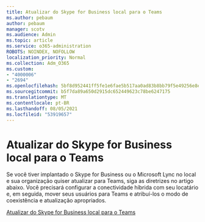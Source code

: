 ```yaml
---
title: Atualizar do Skype for Business local para o Teams
ms.author: pebaum
author: pebaum
manager: scotv
ms.audience: Admin
ms.topic: article
ms.service: o365-administration
ROBOTS: NOINDEX, NOFOLLOW
localization_priority: Normal
ms.collection: Adm_O365
ms.custom:
- "4000006"
- "2694"
ms.openlocfilehash: 5bf8d952441ff5fe1e6fae5b517aa0ad83b8bb79f5e49256e8ebcedbc086c3d1
ms.sourcegitcommit: b5f7da89a650d2915dc652449623c78be6247175
ms.translationtype: MT
ms.contentlocale: pt-BR
ms.lasthandoff: 08/05/2021
ms.locfileid: "53919657"
---
```

# <a name="upgrade-from-skype-for-business-on-premises-to-teams"></a>Atualizar do Skype for Business local para o Teams

Se você tiver implantado o Skype for Business ou o Microsoft Lync no local e sua organização quiser atualizar para Teams, siga as diretrizes no artigo abaixo. Você precisará configurar a conectividade híbrida com seu locatário e, em seguida, mover seus usuários para Teams e atribuí-los o modo de coexistência e atualização apropriados. 

[Atualizar do Skype for Business local para o Teams](https://docs.microsoft.com/MicrosoftTeams/upgrade-to-teams-execute-skypeforbusinesshybridonprem)

